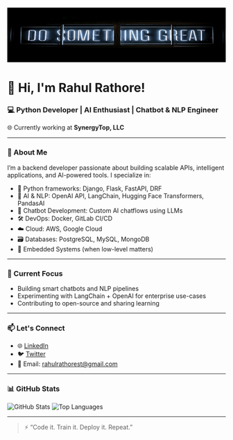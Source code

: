 ![Rahul Rathore Github Cover Photo](https://github.com/dipneupane/dipneupane/blob/main/assets/dipneupane_readme-cover.jpg)

# 👋 Hi, I'm Rahul Rathore!

### 💻 Python Developer | AI Enthusiast | Chatbot & NLP Engineer  
🌐 Currently working at **SynergyTop, LLC**

---

### 🚀 About Me

I’m a backend developer passionate about building scalable APIs, intelligent applications, and AI-powered tools. I specialize in:

- 🐍 Python frameworks: Django, Flask, FastAPI, DRF  
- 🤖 AI & NLP: OpenAI API, LangChain, Hugging Face Transformers, PandasAI  
- 💬 Chatbot Development: Custom AI chatflows using LLMs  
- 🛠️ DevOps: Docker, GitLab CI/CD  
- ☁️ Cloud: AWS, Google Cloud  
- 🗃️ Databases: PostgreSQL, MySQL, MongoDB  
- 🔧 Embedded Systems (when low-level matters)

---

### 🧠 Current Focus

- Building smart chatbots and NLP pipelines  
- Experimenting with LangChain + OpenAI for enterprise use-cases  
- Contributing to open-source and sharing learning

---

### 📫 Let's Connect

- 🌐 [LinkedIn](https://www.linkedin.com/in/rahu1rathore/)  
- 🐦 [Twitter](https://x.com/rahu1rathore)  
- 📧 Email: rahulrathorest@gmail.com  

---

### 📊 GitHub Stats

![GitHub Stats](https://github-readme-stats.vercel.app/api?username=rahu1rathore&show_icons=true&theme=radical)
![Top Languages](https://github-readme-stats.vercel.app/api/top-langs/?username=rahu1rathore&layout=compact&theme=radical)

---

> ⚡ “Code it. Train it. Deploy it. Repeat.”
